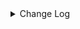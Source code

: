 <details><summary> Change Log </summary>

| Change | Commit | Version |
| --- | --- | --- |
|[Feature][Jdbc] Support sink ddl for sqlserver #8114 (#8936)|https://github.com/apache/seatunnel/commit/30aa485b3|2.3.10|
|[Fix][Connector-V2] Fix parse SqlServer JDBC Url error (#8784)|https://github.com/apache/seatunnel/commit/373d2162d|2.3.10|
|[Improve][Jdbc] Support upsert for opengauss (#8627)|https://github.com/apache/seatunnel/commit/56110bf39|2.3.10|
|[Improve][Jdbc] Remove useless utils. (#8793)|https://github.com/apache/seatunnel/commit/36a7533e8|2.3.10|
|[Improve][Jdbc] Improve catalog connection cache (#8626)|https://github.com/apache/seatunnel/commit/6205065b2|2.3.10|
|[Fix][Connector-V2] Fix jdbc sink statement buffer wrong time to clear (#8653)|https://github.com/apache/seatunnel/commit/cf35eecdf|2.3.10|
|[Feature][Jdbc] Support sink ddl for dameng (#8380)|https://github.com/apache/seatunnel/commit/5ff342742|2.3.10|
|[Improve] restruct connector common options (#8634)|https://github.com/apache/seatunnel/commit/f3499a6ee|2.3.10|
|[Improve][Jdbc] Remove oracle &#x27;v$database&#x27; query (#8571)|https://github.com/apache/seatunnel/commit/3cf09f61c|2.3.10|
|[Fix] [Connector-V2] Postgres support for multiple primary keys (#8526)|https://github.com/apache/seatunnel/commit/04db40d97|2.3.10|
|[Feature][JDBC source] pg support char types (#8420)|https://github.com/apache/seatunnel/commit/776ac9447|2.3.9|
|[Feature][Jdbc] Support sink ddl for postgresql (#8276)|https://github.com/apache/seatunnel/commit/353bbd21a|2.3.9|
|[Feature][Connector-V2] Support the jdbc connector for highgo db (#8282)|https://github.com/apache/seatunnel/commit/aa381cbfb|2.3.9|
|[Improve][Jdbc] Support nvarchar in dm (#8270)|https://github.com/apache/seatunnel/commit/2f1c54ee2|2.3.9|
|[Improve][Connector-v2] Use regex to match filedName placeholders in jdbc sink (#8222)|https://github.com/apache/seatunnel/commit/c02d4fed3|2.3.9|
|[Improve][Connector-V2] Support read comment when jdbc dialect without catalog (#8196)|https://github.com/apache/seatunnel/commit/567cd54de|2.3.9|
|[Improve][Connector-V2] The interface supports jdbc respects the target database field type (#8031)|https://github.com/apache/seatunnel/commit/1de056a9a|2.3.9|
|[Improve][dist]add shade check rule (#8136)|https://github.com/apache/seatunnel/commit/51ef80001|2.3.9|
|[Improve][Jdbc] Improve ddl write validate (#8158)|https://github.com/apache/seatunnel/commit/9cdaacddd|2.3.9|
|[Feature][Jdbc] Add Jdbc default dialect for all jdbc series database without dialect (#8132)|https://github.com/apache/seatunnel/commit/399eabcd3|2.3.9|
|[Improve][Jdbc] Refactor ddl change (#8134)|https://github.com/apache/seatunnel/commit/e1f0a238f|2.3.9|
|[Feature][Core] Rename `result_table_name`/`source_table_name` to `plugin_input/plugin_output` (#8072)|https://github.com/apache/seatunnel/commit/c7bbd322d|2.3.9|
|[Improve][Connector-V2] Improve schema evolution on column insert after for mysql-jdbc (#8017)|https://github.com/apache/seatunnel/commit/3fb05da36|2.3.9|
|[Feature][Core] Support cdc task ddl restore for zeta (#7463)|https://github.com/apache/seatunnel/commit/8e322281e|2.3.9|
|[Feature][transform] transform support explode (#7928)|https://github.com/apache/seatunnel/commit/132278c06|2.3.9|
|[Feature][Connector-v2] Support schema evolution for Oracle connector (#7908)|https://github.com/apache/seatunnel/commit/79406bcc2|2.3.9|
|[Improve][Connector-V2] Improve jdbc merge table from path and query when type is decimal (#7917)|https://github.com/apache/seatunnel/commit/8baa012ce|2.3.9|
|[Fix][Connector-V2] Fix hana type loss of precision (#7912)|https://github.com/apache/seatunnel/commit/18dcca36c|2.3.9|
|[Feature][Connector-V2] Jdbc DB2 support upsert SQL  (#7879)|https://github.com/apache/seatunnel/commit/139919334|2.3.9|
|[Improve][Jdbc] Optimize index name conflicts when create table for postgresql (#7875)|https://github.com/apache/seatunnel/commit/312ee866f|2.3.9|
|[Improve][Jdbc] Support postgresql inet type. (#7820)|https://github.com/apache/seatunnel/commit/25b68b362|2.3.9|
|[Fix][Connector-V2]Oceanbase vector database is added as the source server (#7832)|https://github.com/apache/seatunnel/commit/258f93176|2.3.9|
|[Feature][connector-v2]Support opengauss jdbc connnector using opengauss driver. (#7622)|https://github.com/apache/seatunnel/commit/bbf643772|2.3.9|
|[Improve][Jdbc] Support save mode for the sink of jdbc-dm (#7814)|https://github.com/apache/seatunnel/commit/b87d732c8|2.3.9|
|[Feature][Restapi] Allow metrics information to be associated to logical plan nodes (#7786)|https://github.com/apache/seatunnel/commit/6b7c53d03|2.3.9|
|[Feature][Connector-V2] SqlServer support user-defined type (#7706)|https://github.com/apache/seatunnel/commit/fb8903327|2.3.8|
|[Hotfix][CDC] Fix ddl duplicate execution error when config multi_table_sink_replica (#7634)|https://github.com/apache/seatunnel/commit/23ab3edbb|2.3.8|
|[Feature][Connector-Paimon] Support dynamic bucket splitting improves Paimon writing efficiency (#7335)|https://github.com/apache/seatunnel/commit/bc0326cba|2.3.8|
|[Fix][Connector-V2] Fix jdbc test case failed (#7690)|https://github.com/apache/seatunnel/commit/4f5d27f62|2.3.8|
|[Improve][Jdbc] Jdbc truncate table should check table not database (#7654)|https://github.com/apache/seatunnel/commit/0c0eb7e41|2.3.8|
|[Feature][Connector-V2] jdbc saphana source tablepath support view and  synonym (#7670)|https://github.com/apache/seatunnel/commit/7e0c20a48|2.3.8|
|[Fix][Connector-v2] Throw Exception in sql query for JdbcCatalog in table or db exists query (#7651)|https://github.com/apache/seatunnel/commit/70ec59ce0|2.3.8|
|[Fix][JDBC] Fix starrocks jdbc dialect catalog conflict with starrocks connector (#7578)|https://github.com/apache/seatunnel/commit/020aab422|2.3.8|
|[Feature] Support tidb cdc connector source #7199 (#7477)|https://github.com/apache/seatunnel/commit/87ec786bd|2.3.8|
|[bugfix] fix oracle query table length (#7627)|https://github.com/apache/seatunnel/commit/2e002ce09|2.3.8|
|[Hotfix][Connector-v2] Fix the NullPointerException for jdbc oracle which used the table_list (#7544)|https://github.com/apache/seatunnel/commit/555028217|2.3.8|
|[Improve][Connector-v2] Support mysql 8.1/8.2/8.3 for jdbc (#7530)|https://github.com/apache/seatunnel/commit/657fe69b2|2.3.8|
|[Improve][Connector-v2] Release resource in closeStatements even exception occurred in executeBatch (#7533)|https://github.com/apache/seatunnel/commit/590f7d110|2.3.8|
|[Fix][Connector-V2] Fix jdbc query sql can not get table path (#7484)|https://github.com/apache/seatunnel/commit/8e0ca8f72|2.3.8|
|[Feature][Connector-V2] Add `decimal_type_narrowing` option in jdbc (#7461)|https://github.com/apache/seatunnel/commit/696f2948f|2.3.8|
|[Improve][Connector-V2] update vectorType (#7446)|https://github.com/apache/seatunnel/commit/1bba72385|2.3.8|
|[Improve][API] Move catalog open to SaveModeHandler (#7439)|https://github.com/apache/seatunnel/commit/8c2c5c79a|2.3.8|
|[FIX][E2E]Modify the OceanBase test case to the latest imageChange image (#7452)|https://github.com/apache/seatunnel/commit/6abb83dea|2.3.8|
|[Feature][Connector-V2][OceanBase] Support vector types on OceanBase (#7375)|https://github.com/apache/seatunnel/commit/a6b188d55|2.3.8|
|[Improve][Connector-V2] Remove system table limit (#7391)|https://github.com/apache/seatunnel/commit/adf888e00|2.3.8|
|[Fix] Fix oracle sample data from column error (#7340)|https://github.com/apache/seatunnel/commit/2130e0d5a|2.3.8|
|[Improve][Connector-V2] Close all ResultSet after used (#7389)|https://github.com/apache/seatunnel/commit/853e97321|2.3.8|
|[Hotifx][Jdbc] Fix MySQL unsupport &#x27;ZEROFILL&#x27; column type (#7407)|https://github.com/apache/seatunnel/commit/713038212|2.3.8|
|[Improvement] add starrocks jdbc dialect (#7294)|https://github.com/apache/seatunnel/commit/b5140f598|2.3.8|
|[Hotfix][Connector] Fix jdbc compile error (#7359)|https://github.com/apache/seatunnel/commit/2769ed502|2.3.7|
|[Fix][Connector-V2][OceanBase] Remove OceanBase catalog&#x27;s dependency on mysql driver (#7311)|https://github.com/apache/seatunnel/commit/3130ae089|2.3.7|
|[Improve][Jdbc] Skip all index when auto create table to improve performance of write (#7288)|https://github.com/apache/seatunnel/commit/dc3c23981|2.3.7|
|[Improve][Jdbc] Remove MysqlType references in JdbcDialect (#7333)|https://github.com/apache/seatunnel/commit/16eeb1c12|2.3.7|
|[Improve][Jdbc] Merge user config primary key when create table (#7313)|https://github.com/apache/seatunnel/commit/819c68565|2.3.7|
|[Improve][Connector-v2] Optimize the way of databases and tables are checked for existence (#7261)|https://github.com/apache/seatunnel/commit/f012b2a6f|2.3.7|
|[Feature][Jdbc] Support hive compatibleMode add inceptor dialect (#7262)|https://github.com/apache/seatunnel/commit/31e59cdf8|2.3.6|
|[Improve][Connector-v2] Optimize the count table rows for jdbc-oracle and oracle-cdc (#7248)|https://github.com/apache/seatunnel/commit/0d08b2006|2.3.6|
|[Feature][Core] Support using upstream table placeholders in sink options and auto replacement (#7131)|https://github.com/apache/seatunnel/commit/c4ca74122|2.3.6|
|[Fix] Fix Hana type converter decimal scale is 0 convert to int error (#7167)|https://github.com/apache/seatunnel/commit/6e33a97c8|2.3.6|
|[Improve][Jdbc] Support write unicode text into sqlserver (#7159)|https://github.com/apache/seatunnel/commit/e44e8b93b|2.3.6|
|[Improve][Jdbc] Remove user info in catalog-table options (#7178)|https://github.com/apache/seatunnel/commit/4e001be25|2.3.6|
|[Improve][connector-v2-jdbc-mysql] Add support for MySQL 8.4 (#7151)|https://github.com/apache/seatunnel/commit/dbdbdf015|2.3.6|
|[Feature][Connector-V2] Support jdbc hana catalog and type convertor (#6950)|https://github.com/apache/seatunnel/commit/d66339873|2.3.6|
|[Improve] Change catalog table log to debug level (#7136)|https://github.com/apache/seatunnel/commit/b111d2f84|2.3.6|
|[Improve][Connector-V2] Support schema evolution for mysql-cdc and mysql-jdbc (#6929)|https://github.com/apache/seatunnel/commit/cf91e51fc|2.3.6|
|[connector-jdbc][bugfix] fix sqlServer create table comment special string bug (#7024)|https://github.com/apache/seatunnel/commit/403564db1|2.3.6|
|[bugfix] fix pgsql create table comment special string bug (#7022)|https://github.com/apache/seatunnel/commit/9fe844f62|2.3.6|
|[connector-jdbc][bugfix] fix oracle create table comment special string bug (#7012)|https://github.com/apache/seatunnel/commit/a9e0f6787|2.3.6|
|[bugfix] fix mysql create table comment special string bug (#6998)|https://github.com/apache/seatunnel/commit/904e9cf78|2.3.6|
|[Improve][[Jdbc]sink sql support custom field.(#6515) (#6525)|https://github.com/apache/seatunnel/commit/ef3e61dbc|2.3.6|
|[Feature][Jdbc] Support redshift catalog (#6992)|https://github.com/apache/seatunnel/commit/8d5cbcee7|2.3.6|
|[Improve][Connector-V2] Clean key name in catalog table (#6942)|https://github.com/apache/seatunnel/commit/a399ef48c|2.3.6|
|[Improve][Zeta] Move SaveMode behavior to master (#6843)|https://github.com/apache/seatunnel/commit/80cf91318|2.3.6|
|[Improve][Jdbc] Quotes the identifier for table path (#6951)|https://github.com/apache/seatunnel/commit/d70ec61f3|2.3.6|
|[Hotfix][Jdbc] Fix oracle savemode create table (#6651)|https://github.com/apache/seatunnel/commit/4b6c13e8f|2.3.6|
|[Improve][JDBC Source] Fix Split can not be cancel (#6825)|https://github.com/apache/seatunnel/commit/ee3b7c372|2.3.6|
|[Feature][Doris] Add Doris type converter (#6354)|https://github.com/apache/seatunnel/commit/518999184|2.3.6|
|[Hotfix][Jdbc/CDC] Fix postgresql uuid type in jdbc read (#6684)|https://github.com/apache/seatunnel/commit/868ba4d7c|2.3.6|
|[Improve][Connector] Add some sqlserver IDENTITY type for catalog (#6822)|https://github.com/apache/seatunnel/commit/f69839655|2.3.6|
|[Feature][Jdbc] Support the jdbc connector for InterSystems IRIS (#6797)|https://github.com/apache/seatunnel/commit/46600969b|2.3.6|
|[Fix][MySQL]: Fix MySqlTypeConverter could not be instantiated (#6781)|https://github.com/apache/seatunnel/commit/a5609d600|2.3.6|
|[Hotfix][Jdbc] Fix table/query columns order merge for jdbc catalog (#6771)|https://github.com/apache/seatunnel/commit/df1954d52|2.3.6|
|[Fix] Fix Oracle type converter handle negative scale in number type (#6758)|https://github.com/apache/seatunnel/commit/6d710690c|2.3.6|
|[Improve][mysql-cdc] Support mysql 5.5 versions (#6710)|https://github.com/apache/seatunnel/commit/058f5594a|2.3.6|
|[Improve][Jdbc] Add quote identifier for sql (#6669)|https://github.com/apache/seatunnel/commit/849d748d3|2.3.5|
|[Improve][Jdbc] Increase tyepe converter when auto creating tables (#6617)|https://github.com/apache/seatunnel/commit/cc660206d|2.3.5|
|[feature][connector-v2] add xugudb connector (#6561)|https://github.com/apache/seatunnel/commit/80f392afb|2.3.5|
|[Hotfix] Fix DEFAULT TABLE problem (#6352)|https://github.com/apache/seatunnel/commit/cdb1856e8|2.3.5|
|[Improve] Improve MultiTableSinkWriter prepare commit performance (#6495)|https://github.com/apache/seatunnel/commit/2086b0e8a|2.3.5|
|[Improve][JDBC] Optimized code style for getting jdbc field types (#6583)|https://github.com/apache/seatunnel/commit/ddca95f32|2.3.5|
|[Improve] Add SaveMode log of process detail (#6375)|https://github.com/apache/seatunnel/commit/b0d70ce22|2.3.5|
|[Improve][Jdbc] Support custom case-sensitive config for dameng (#6510)|https://github.com/apache/seatunnel/commit/d6dcb03bf|2.3.5|
|feat: jdbc support copy in statement. (#6443)|https://github.com/apache/seatunnel/commit/ca4a65fc0|2.3.5|
|[Improve][Jdbc] Using varchar2 datatype store string in oracle (#6392)|https://github.com/apache/seatunnel/commit/14405fa8d|2.3.5|
|[Improve][API] Unify type system api(data &amp; type) (#5872)|https://github.com/apache/seatunnel/commit/b38c7edcc|2.3.5|
|Fix Jdbc sink target table name error (#6269)|https://github.com/apache/seatunnel/commit/2f62235e3|2.3.4|
|[Improve][JDBC] Use PreparedStatement to sample data from column (#6242)|https://github.com/apache/seatunnel/commit/bd0e66d53|2.3.4|
|[Improve][JDBC-sink] Improve query Approximate Total Row Count of a Table (#5972)|https://github.com/apache/seatunnel/commit/8156036a2|2.3.4|
|[Feature][JDBC、CDC] Support Short and Byte Type in spliter (#6027)|https://github.com/apache/seatunnel/commit/6f8d0a504|2.3.4|
|[Improve] Support `int identity` type in sql server (#6186)|https://github.com/apache/seatunnel/commit/1a8da1c84|2.3.4|
|[Bugfix][JDBC、CDC] Fix Spliter Error in Case of Extensive Duplicate Data (#6026)|https://github.com/apache/seatunnel/commit/635c24e8b|2.3.4|
| [Feature][Connector-V2][Postgres-cdc]Support for Postgres cdc (#5986)|https://github.com/apache/seatunnel/commit/97438b940|2.3.4|
|Add date type and float type column split support (#6160)|https://github.com/apache/seatunnel/commit/b9a62e5c3|2.3.4|
|[Improve] Extend `SupportResourceShare` to spark/flink (#5847)|https://github.com/apache/seatunnel/commit/c69da93b8|2.3.4|
|[Feature] Support `uuid` in postgres jdbc (#6185)|https://github.com/apache/seatunnel/commit/f56855098|2.3.4|
|[Feature][Connector-V2][Oracle-cdc]Support for oracle cdc (#5196)|https://github.com/apache/seatunnel/commit/aaef22b31|2.3.4|
|[Feature][Connector] update pgsql catalog for save mode (#6080)|https://github.com/apache/seatunnel/commit/84ce51692|2.3.4|
|[Hotfix][Jdbc] Fix dameng catalog query table sql (#6141)|https://github.com/apache/seatunnel/commit/413fa7450|2.3.4|
|[improve][catalog-postgres] Improve get column sql compatibility (#5664)|https://github.com/apache/seatunnel/commit/23ce592ad|2.3.4|
|[Feature][Connector] update oracle catalog for save mode (#6092)|https://github.com/apache/seatunnel/commit/dfbf92769|2.3.4|
|[Feature][Connectors-V2][Jdbc] Supports Sqlserver Niche Data Types (#6122)|https://github.com/apache/seatunnel/commit/6673f6f77|2.3.4|
|[Improve][Connector-V2][Jdbc] Shade hikari in jdbc connector (#6116)|https://github.com/apache/seatunnel/commit/dd698c95b|2.3.4|
|[Feature][Connector] update sqlserver catalog for save mode (#6086)|https://github.com/apache/seatunnel/commit/edcaacecb|2.3.4|
|[Feature][Connector-V2][PostgresSql] add JDBC source support string type as partition key (#6079)|https://github.com/apache/seatunnel/commit/3522eb157|2.3.4|
|[Hotfix][Jdbc] Fix jdbc setFetchSize error (#6005)|https://github.com/apache/seatunnel/commit/d41af8a6e|2.3.4|
|Support using multiple hadoop account (#5903)|https://github.com/apache/seatunnel/commit/d69d88d1a|2.3.4|
|[Feature] Add unsupported datatype check for all catalog (#5890)|https://github.com/apache/seatunnel/commit/b9791285a|2.3.4|
|[Hotfix][Split] Fix split key not support BigInteger type|https://github.com/apache/seatunnel/commit/5adf5d2b9|2.3.4|
|[Improve] Replace SeaTunnelRowType with TableSchema in the JdbcRowConverter|https://github.com/apache/seatunnel/commit/1cc1b1b8c|2.3.4|
|[Hotfix][Jdbc] Fix cdc updates were not filtering same primary key (#5923)|https://github.com/apache/seatunnel/commit/38d3b8581|2.3.4|
|[Improve]Change System.out.println to log output. (#5912)|https://github.com/apache/seatunnel/commit/bbedb07a9|2.3.4|
|[Bug] Fix Hive-Jdbc use krb5 overwrite kerberosKeytabPath (#5891)|https://github.com/apache/seatunnel/commit/f0b6092c1|2.3.4|
|Reduce the time cost of getCatalogTable in jdbc (#5908)|https://github.com/apache/seatunnel/commit/51a373757|2.3.4|
|[Improve] Improve Jdbc connector error message when datatype unsupported (#5864)|https://github.com/apache/seatunnel/commit/69f79af3a|2.3.4|
|[Improve] Rename `getCountSql` to `getExistDataSql` (#5838)|https://github.com/apache/seatunnel/commit/2233b3a38|2.3.4|
|[Fix] Fix read from Oracle Date type value lose time (#5814)|https://github.com/apache/seatunnel/commit/2d704e36b|2.3.4|
|[Improve][JdbcSource] Optimize catalog-table metadata merge logic (#5828)|https://github.com/apache/seatunnel/commit/7d8028a60|2.3.4|
|[Improve][Common] Introduce new error define rule (#5793)|https://github.com/apache/seatunnel/commit/9d1b2582b|2.3.4|
|[Feature][Hive JDBC Source] Support Hive JDBC Source Connector (#5424)|https://github.com/apache/seatunnel/commit/a64e177d0|2.3.4|
|[Improve] Remove use `SeaTunnelSink::getConsumedType` method and mark it as deprecated (#5755)|https://github.com/apache/seatunnel/commit/8de740810|2.3.4|
|[Improve][Connector] Add field name to `DataTypeConvertor` to improve error message (#5782)|https://github.com/apache/seatunnel/commit/ab60790f0|2.3.4|
|[Feature][Oracle] Support XMLTYPE data integration #5716 (#5723)|https://github.com/apache/seatunnel/commit/620f081ad|2.3.4|
|[Fix] Fix Postgres create table test case failed (#5778)|https://github.com/apache/seatunnel/commit/b98b6bcee|2.3.4|
|[Improve][Jdbc] Fix database identifier (#5756)|https://github.com/apache/seatunnel/commit/dbfc8a670|2.3.4|
|[Fix] Fix PG will not create index when using auto create table #5721|https://github.com/apache/seatunnel/commit/e5fd88dbe|2.3.4|
|[Improve] Remove all useless `prepare`, `getProducedType` method (#5741)|https://github.com/apache/seatunnel/commit/ed94fffbb|2.3.4|
|[feature][connector-jdbc]Add Save Mode function and Connector-JDBC (MySQL) connector has been realized (#5663)|https://github.com/apache/seatunnel/commit/eff17ccbe|2.3.4|
|[Bug] [connector-jdbc] Nullable Column source have null data could be unexpected results. (#5560)|https://github.com/apache/seatunnel/commit/3f429e1f0|2.3.4|
|[Improve] Add default implement for `SeaTunnelSink::setTypeInfo` (#5682)|https://github.com/apache/seatunnel/commit/86cba8745|2.3.4|
|[BUG][Connector-V2][Jdbc] support postgresql xml type  (#5724)|https://github.com/apache/seatunnel/commit/5f5d4da13|2.3.4|
|[Improve][E2E][Jdbc] Enable IT case for Oceanbase Mysql mode (#5697)|https://github.com/apache/seatunnel/commit/879c2aa07|2.3.4|
|[Feature][Jdbc] Support read multiple tables (#5581)|https://github.com/apache/seatunnel/commit/33fa8ff24|2.3.4|
|[Feature] Support multi-table sink (#5620)|https://github.com/apache/seatunnel/commit/81ac17318|2.3.4|
|[Improve] Remove catalog tag for config file (#5645)|https://github.com/apache/seatunnel/commit/dc509aa08|2.3.4|
|[Feature][Jdbc] Supporting more ways to configure connection parameters. (#5388)|https://github.com/apache/seatunnel/commit/d31e9478f|2.3.4|
|[Feature][Connector-V2][Jdbc] Add OceanBase catalog (#5439)|https://github.com/apache/seatunnel/commit/cd4b7ff7d|2.3.4|
|[BUGFIX][Catalog] oracle catalog create table repeat and oracle pg null point (#5517)|https://github.com/apache/seatunnel/commit/103da931f|2.3.4|
|Support config column/primaryKey/constraintKey in schema (#5564)|https://github.com/apache/seatunnel/commit/eac76b4e5|2.3.4|
|[Improve] Refactor CatalogTable and add `SeaTunnelSource::getProducedCatalogTables` (#5562)|https://github.com/apache/seatunnel/commit/41173357f|2.3.4|
|[Feature][Jdbc] Add Dameng catalog (#5451)|https://github.com/apache/seatunnel/commit/c23070919|2.3.4|
|[Feature] Add tidb datatype convertor (#5440)|https://github.com/apache/seatunnel/commit/61391bda9|2.3.4|
|[Feature][Connector-V2]  jdbc connector supports Kingbase database (#4803)|https://github.com/apache/seatunnel/commit/953856715|2.3.4|
|[Feature][Catalog] Catalog add Case Conversion Definition (#5328)|https://github.com/apache/seatunnel/commit/7b5b28bdb|2.3.4|
|[Feature][Jdbc] Jdbc database support identifier (#5089)|https://github.com/apache/seatunnel/commit/38b6d6e4b|2.3.4|
|[Improve][Connector-v2][Jdbc] Refactor AbstractJdbcCatalog (#5096)|https://github.com/apache/seatunnel/commit/dde3104f7|2.3.4|
|[Improve][CheckStyle] Remove useless &#x27;SuppressWarnings&#x27; annotation of checkstyle. (#5260)|https://github.com/apache/seatunnel/commit/51c0d709b|2.3.4|
|[Hotfix] Fix com.google.common.base.Preconditions to seatunnel shade one (#5284)|https://github.com/apache/seatunnel/commit/ed5eadcf7|2.3.3|
|[bug][jdbc][oracle]Fix the Oracle number type mapping problem (#5209)|https://github.com/apache/seatunnel/commit/9d3c3de90|2.3.3|
|[BUG][Connector-V2][Jdbc] support postgresql json type  (#5194)|https://github.com/apache/seatunnel/commit/7a862d14b|2.3.3|
|[Improve] [Connector-V2] Remove scheduler in JDBC sink #4736 (#5168)|https://github.com/apache/seatunnel/commit/3b0a39314|2.3.3|
|[CI] Split updated modules integration test for part 5 (#5208)|https://github.com/apache/seatunnel/commit/18f14d608|2.3.3|
|[Bug] [connector-v2] PostgreSQL versions below 9.5 are compatible use cdc sync problem (#5120)|https://github.com/apache/seatunnel/commit/9af696a1d|2.3.3|
|[Improve][Connector-v2][Jdbc]  check url not null throw friendly message (#5097)|https://github.com/apache/seatunnel/commit/b0815f2a9|2.3.3|
|[Feature][Catalog] Add JDBC Catalog auto create table (#4917)|https://github.com/apache/seatunnel/commit/63eb13767|2.3.3|
|[Feature][CDC] Support tables without primary keys (with unique keys) (#163) (#5150)|https://github.com/apache/seatunnel/commit/32b7f2b69|2.3.3|
|[Hotfix][Connector][Jdbc] Fix the problem of JdbcOutputFormat database connection leak (#4802)|https://github.com/apache/seatunnel/commit/4cc10e83e|2.3.3|
|[Feature][JDBC Sink] Add DM upsert support (#5073)|https://github.com/apache/seatunnel/commit/5e8d982e2|2.3.3|
|[Improve] Improve savemode api (#4767)|https://github.com/apache/seatunnel/commit/4acd370d4|2.3.3|
|[Feature][Connector-V2] JDBC source support string type as partition key (#4947)|https://github.com/apache/seatunnel/commit/d1d267765|2.3.3|
|[Feature][Connector-V2][Jdbc] Add oceanbase dialect factory (#4989)|https://github.com/apache/seatunnel/commit/7ba11cecd|2.3.3|
|Fix XA Transaction bug (#5020)|https://github.com/apache/seatunnel/commit/852fe104b|2.3.3|
|[Improve][CDC]Remove  driver for cdc connector (#4952)|https://github.com/apache/seatunnel/commit/b65f40c3c|2.3.3|
|[Improve] Documentation and partial word optimization. (#4936)|https://github.com/apache/seatunnel/commit/6e8de0e2a|2.3.3|
|[Improve][Connector-V2][Jdbc-Source] Support for Decimal types as splict keys  (#4634)|https://github.com/apache/seatunnel/commit/d56bb1ba1|2.3.3|
|[Bugfix][zeta] Fix the deadlock issue with JDBC driver loading (#4878)|https://github.com/apache/seatunnel/commit/c30a2a1b1|2.3.2|
|[Hotfix][Jdbc] Fix XA DataSource crash(Oracle/Dameng/SqlServer) (#4866)|https://github.com/apache/seatunnel/commit/bde19b637|2.3.2|
|[Feature][Connector-v2] Add Snowflake Source&amp;Sink connector (#4470)|https://github.com/apache/seatunnel/commit/06c59a25f|2.3.2|
|[Hotfix][Connector-V2][Jdbc] Fix the error of extracting primary key column in sink (#4815)|https://github.com/apache/seatunnel/commit/0eff3aeed|2.3.2|
|[Hotfix][Connector][Jdbc] Fix reconnect throw close statement exception (#4801)|https://github.com/apache/seatunnel/commit/ea3bc1a67|2.3.2|
|[Hotfix][Connector][Jdbc] Fix sqlserver system table case sensitivity (#4806)|https://github.com/apache/seatunnel/commit/2ca7426d2|2.3.2|
|[Hotfix][Jdbc][Oracle] Fix oracle sql table identifier (#4754)|https://github.com/apache/seatunnel/commit/84cb51ff8|2.3.2|
|[Improve][Jdbc] Populate primary key when jdbc sink is created using CatalogTable (#4755)|https://github.com/apache/seatunnel/commit/4af3bf901|2.3.2|
|[Feature][PostgreSQL-jdbc] Supports GEOMETRY data type for PostgreSQL… (#4673)|https://github.com/apache/seatunnel/commit/a5af4d9b6|2.3.2|
|[Improve][Core] Add check of sink and source config to avoid null pointer exception. (#4734)|https://github.com/apache/seatunnel/commit/8f66ce96c|2.3.2|
|[Hotfix][JDBC-SINK] Fix TiDBCatalog without open (#4718)|https://github.com/apache/seatunnel/commit/34a7f3eaa|2.3.2|
|[Feature][E2E] Add mysql-cdc e2e testcase (#4639)|https://github.com/apache/seatunnel/commit/87001dfd1|2.3.2|
|[Hotfix][JDBC Sink] Fix JDBC Sink oom bug (#4690)|https://github.com/apache/seatunnel/commit/08b6f992a|2.3.2|
|Improve the option rule for jdbc sink (#4694)|https://github.com/apache/seatunnel/commit/a6b370441|2.3.2|
|[feature][catalog] Support for multiplexing connections (#4550)|https://github.com/apache/seatunnel/commit/41277d7f7|2.3.2|
|[Bugfix][Jdbc-Mysql Mysql-CDC] Fix MySQL BIT type incorrectly converted to Boolean type (#4671)|https://github.com/apache/seatunnel/commit/89b0099ff|2.3.2|
|[Hotfix][Jdbc[SqlServer] Fix sqlserver jdbc url parse (#4697)|https://github.com/apache/seatunnel/commit/b24c3226e|2.3.2|
|Revert &quot;[Improve][Catalog] refactor catalog (#4540)&quot; (#4628)|https://github.com/apache/seatunnel/commit/2d1933195|2.3.2|
|[Feature][Connector][Jdbc] Add DataTypeConvertor for JDBC-Postgres (#4575)|https://github.com/apache/seatunnel/commit/91f512597|2.3.2|
|[Improve][Catalog] refactor catalog (#4540)|https://github.com/apache/seatunnel/commit/b0a701cb8|2.3.2|
|[Bug] [JDBC Source] fix split exception when source table is empty (#4570)|https://github.com/apache/seatunnel/commit/c73b9331c|2.3.2|
|[Feature][Connector][Jdbc] Add vertica connector. (#4303)|https://github.com/apache/seatunnel/commit/e6b4f9872|2.3.2|
|[Hotfix][Catalog] Filter out unavailable constrain keys (#4557)|https://github.com/apache/seatunnel/commit/5e5859546|2.3.2|
|[Hotfix][Connector-V2][Jdbc] Simple sql has the highest priority (#4548)|https://github.com/apache/seatunnel/commit/74d4d2485|2.3.2|
|[Improve][Connector-V2][Jdbc] Jdbc source supports factory SPI (#4264)|https://github.com/apache/seatunnel/commit/a97f33797|2.3.2|
|[Jdbc][Chore] improve the exception message when primary key not found in row (#4474)|https://github.com/apache/seatunnel/commit/06fa850da|2.3.2|
|[hotfix][JDBC] Fix the table name is not automatically obtained when multiple tables (#4514)|https://github.com/apache/seatunnel/commit/c84d6f8d1|2.3.2|
|[Chore][Jdbc] add the log for sql and update some style (#4475)|https://github.com/apache/seatunnel/commit/a9e650304|2.3.2|
|[Hotfix][Connector-V2][Jdbc] Set default value to false of JdbcOption: generate_sink_sql (#4471)|https://github.com/apache/seatunnel/commit/7da11c2f4|2.3.2|
|[feature][jdbc][TiDB] add TiDB catalog (#4438)|https://github.com/apache/seatunnel/commit/9a32db6fc|2.3.2|
|[Hotfix][Connector] Fix sqlserver catalog (#4441)|https://github.com/apache/seatunnel/commit/8540c7f9f|2.3.2|
|[Feature][CDC][SqlServer] Support multi-table read (#4377)|https://github.com/apache/seatunnel/commit/c4e3f2dc0|2.3.2|
|[Improve][JdbcSink]Fix connection failure caused by connection timeout. (#4322)|https://github.com/apache/seatunnel/commit/e1f6d3b3f|2.3.2|
|[Hotfix][Connector-V2][Jdbc] Field aliases are not supported in the query of jdbc source. (#4158) (#4210)|https://github.com/apache/seatunnel/commit/3d7ff831f|2.3.1|
|Change file type to file_format_type in file source/sink (#4249)|https://github.com/apache/seatunnel/commit/973a2fae3|2.3.1|
|Change redshift type to lowercase (#4248)|https://github.com/apache/seatunnel/commit/10447ae10|2.3.1|
|Add redshift datatype convertor (#4245)|https://github.com/apache/seatunnel/commit/b19011517|2.3.1|
|[improve][zeta] fix zeta bugs|https://github.com/apache/seatunnel/commit/3a82e8b39|2.3.1|
|[Improve] Support MySqlCatalog Use JDBC URL With Custom Suffix|https://github.com/apache/seatunnel/commit/210d0ff1f|2.3.1|
|[hotfix] fixed jdbc IT error|https://github.com/apache/seatunnel/commit/dd20af0a9|2.3.1|
|Merge branch &#x27;dev&#x27; into merge/cdc|https://github.com/apache/seatunnel/commit/4324ee191|2.3.1|
|[Improve][Project] Code format with spotless plugin.|https://github.com/apache/seatunnel/commit/423b58303|2.3.1|
|[improve][jdbc] use ReadonlyConfig instead of Config (#4236)|https://github.com/apache/seatunnel/commit/c90c58e24|2.3.1|
|[Improve][Jdbc-sink] add database field to sink config (#4199)|https://github.com/apache/seatunnel/commit/ec368902f|2.3.1|
|[improve][jdbc] Reduce jdbc options configuration (#4218)|https://github.com/apache/seatunnel/commit/ddd8f808b|2.3.1|
|Fix mysql get default value (#4204)|https://github.com/apache/seatunnel/commit/6848434f2|2.3.1|
|[hotfix][zeta] fix zeta multi-table parser error (#4193)|https://github.com/apache/seatunnel/commit/98f2ad0c1|2.3.1|
|[Improve] Remove AUTO_COMMIT To Optional In JDBC OptionRule (#4194)|https://github.com/apache/seatunnel/commit/9d088017a|2.3.1|
|[Improve] [Connector-V2] [StarRocks] Starrocks Support Auto Create Table (#4177)|https://github.com/apache/seatunnel/commit/7e0008e6f|2.3.1|
|[improve][catalog][jdbc] Add MySQL catalog factory (#4168)|https://github.com/apache/seatunnel/commit/95e3cbf87|2.3.1|
|[Improve][build] Give the maven module a human readable name (#4114)|https://github.com/apache/seatunnel/commit/d7cd60105|2.3.1|
|Add convertor factory (#4119)|https://github.com/apache/seatunnel/commit/cbdea45d9|2.3.1|
|Add ElasticSearch catalog (#4108)|https://github.com/apache/seatunnel/commit/9ee4d8394|2.3.1|
|Add Kafka catalog (#4106)|https://github.com/apache/seatunnel/commit/34f1f21e4|2.3.1|
|[Improve][Project] Code format with spotless plugin. (#4101)|https://github.com/apache/seatunnel/commit/a2ab16656|2.3.1|
|Add DataTypeConvertor in Catalog (#4094)|https://github.com/apache/seatunnel/commit/840c3e5eb|2.3.1|
|[Feature] [Catalog] Support create/drop table, create/drop database in catalog (#4075)|https://github.com/apache/seatunnel/commit/d8a0be84c|2.3.1|
| [Bug][Connector-V2][Jdbc] Fixed no exception throwing problem (#3957)|https://github.com/apache/seatunnel/commit/6ab266e59|2.3.1|
|[Bug][CDC] Fix jdbc sink generate update sql (#3940)|https://github.com/apache/seatunnel/commit/233465d4e|2.3.1|
|[Improve][JDBC] improve jdbc sink option (#3864)|https://github.com/apache/seatunnel/commit/768a9300e|2.3.1|
|Fix Source Class Support Parallelism judge &amp; Add UT for it (#3878)|https://github.com/apache/seatunnel/commit/ce85a8c68|2.3.1|
|[Feature][Connector] add get source method to all source connector (#3846)|https://github.com/apache/seatunnel/commit/417178fb8|2.3.1|
|[Feature][Connector-V2] Jdbc connector support SAP HANA. (#3017)|https://github.com/apache/seatunnel/commit/fe0180fab|2.3.1|
|[Feature][API &amp; Connector &amp; Doc] add parallelism and column projection interface (#3829)|https://github.com/apache/seatunnel/commit/b9164b8ba|2.3.1|
|[Improve][JDBC Connector]improve option rule (#3802)|https://github.com/apache/seatunnel/commit/139256741|2.3.1|
|[Hotfix][Jdbc Sink] fix xa transaction commit failure on pipeline restore (#3809)|https://github.com/apache/seatunnel/commit/39dae4cfd|2.3.1|
|[Improve][Connector-V2][JDBC] Add exactly-once for JDBC source connector (#3750)|https://github.com/apache/seatunnel/commit/5328e9d84|2.3.1|
|[Improve][Connector-v2] Remove unused options for jdbc source factory (#3794)|https://github.com/apache/seatunnel/commit/861004d30|2.3.1|
|[Feature][Connector-jdbc] Fix JDBC Connector Throw Exception Error. (#3796)|https://github.com/apache/seatunnel/commit/38646b11b|2.3.1|
|[hotfix][ST-Engine] fix jdbc connector exactly-once null pointer (#3730)|https://github.com/apache/seatunnel/commit/0c5986fbe|2.3.0|
|[Improve][connector-jdbc] Add config item enable upsert by query (#3708)|https://github.com/apache/seatunnel/commit/e1f951f78|2.3.0|
|[Hotfix][connector-v2] fix SemanticXidGenerator#generateXid indexOutOfBounds #3701 (#3705)|https://github.com/apache/seatunnel/commit/f351ceaf4|2.3.0|
|[Hotfix][Connector-V2][jdbc] fix jdbc connection reset bug (#3670)|https://github.com/apache/seatunnel/commit/6fe0e6aec|2.3.0|
|[Improve][Connector-V2][JDBC] Unified exception for JDBC source &amp; sink (#3598)|https://github.com/apache/seatunnel/commit/865ca2bba|2.3.0|
|[Connector][JDBC]Support Redshift sink and source (#3615)|https://github.com/apache/seatunnel/commit/8d9d8638d|2.3.0|
|[Improve][Connectors-V2][jdbc] Adapts to multiple versions of Flink #3589|https://github.com/apache/seatunnel/commit/e77fdbbef|2.3.0|
|[Hotfix][OptionRule] Fix option rule about all connectors (#3592)|https://github.com/apache/seatunnel/commit/226dc6a11|2.3.0|
|[Feature][Connector-V2][Doris]Add Doris Source &amp; Sink connector (#3586)|https://github.com/apache/seatunnel/commit/3d46b7961|2.3.0|
|[Feature][Connector-V2][Teradata] Add Teradata Source And Sink Connector|https://github.com/apache/seatunnel/commit/3a095d30f|2.3.0|
|[Feature][Connector-V2][JDBC] support sqlite Source &amp; Sink (#3089)|https://github.com/apache/seatunnel/commit/a73bb3e71|2.3.0|
|Bump postgresql in /seatunnel-connectors-v2/connector-jdbc (#3559)|https://github.com/apache/seatunnel/commit/c8dfdf3e4|2.3.0|
|[feature][connector][cdc] add SeaTunnelRowDebeziumDeserializeSchema (#3499)|https://github.com/apache/seatunnel/commit/ff44db116|2.3.0|
|[JDBC] [ORACLE] Improve Oracle Type to SeaTunnel Type Mapping (#3486)|https://github.com/apache/seatunnel/commit/8fe0dda6e|2.3.0|
|[JDBC] [Config] Add JDBC Fetch Size Config And Custom Postgres PrepareStatement (#3478)|https://github.com/apache/seatunnel/commit/d60a705f5|2.3.0|
|[feature][connector][jdbc] expose configurable options in JDBC (#3410)|https://github.com/apache/seatunnel/commit/72b8a73ca|2.3.0|
|[feature][connector][jdbc] Support write cdc changelog event in jdbc sink (#3444)|https://github.com/apache/seatunnel/commit/b12a908f0|2.3.0|
|[Improve][Connector-v2][Jdbc] Add AutoCommit to jdbcConfig (#3453)|https://github.com/apache/seatunnel/commit/cfb1e9785|2.3.0|
|[Improve][Connector-v2] Unset AutoCommit default to true (#3451)|https://github.com/apache/seatunnel/commit/439f686d9|2.3.0|
|[Feature][connector-v2] add tablestore source and sink  (#3309)|https://github.com/apache/seatunnel/commit/ebebf0b63|2.3.0|
|Close jdbc connection after use. (#3358)|https://github.com/apache/seatunnel/commit/219fea517|2.3.0|
|[Improve] [Engine] Improve Engine performance. (#3216)|https://github.com/apache/seatunnel/commit/7393c4732|2.3.0|
|[Bug][Connector-V2][JDBC]fix jdbc split bug (#3220)|https://github.com/apache/seatunnel/commit/40d67ab90|2.3.0|
|[Feature][Connector-V2][JDBC] Support DB2 Source &amp; Sink (#2410)|https://github.com/apache/seatunnel/commit/bf1ef69e8|2.3.0|
|update org.postgresql:postgresql 42.3.3 to 42.4.1 (#3097)|https://github.com/apache/seatunnel/commit/285251649|2.3.0|
|[Feature][Connector-V2][Jdbc] support gbase 8a  (#3026)|https://github.com/apache/seatunnel/commit/dc6e85d06|2.3.0-beta|
|[Bug] [sqlserver] timestamp convert exception (#3024)|https://github.com/apache/seatunnel/commit/99ac1a655|2.3.0-beta|
|[Feature][Connector-V2] oracle connector (#2550)|https://github.com/apache/seatunnel/commit/384ece191|2.3.0-beta|
|[Improve][Connector-v2][jdbc] Support for specify number of partitions when parallel reading (#2950)|https://github.com/apache/seatunnel/commit/fc284ac32|2.3.0-beta|
|[Feature][Connector-V2] add sqlserver connector (#2646)|https://github.com/apache/seatunnel/commit/05d105dea|2.3.0-beta|
|[Improve][e2e] Unified e2e IT for DaMengDB (#2946)|https://github.com/apache/seatunnel/commit/15636bdea|2.3.0-beta|
|[Improve][e2e] modify DM-driver by downLoad and add the value comparison of all columns (#2772)|https://github.com/apache/seatunnel/commit/f3ff39bdf|2.3.0-beta|
|[Improve][e2e] Improve jdbc driver management (#2770)|https://github.com/apache/seatunnel/commit/f907927a3|2.3.0-beta|
|[hotfix][connector][jdbc] fix JDBC split exception (#2904)|https://github.com/apache/seatunnel/commit/57342c654|2.3.0-beta|
|[Improve][connector-jdbc] Calculate splits only once in JdbcSourceSplitEnumerator (#2900)|https://github.com/apache/seatunnel/commit/7622f2899|2.3.0-beta|
|[Feature] [Connector-V2 E2E] Add mysql and postgres e2e test and bug fix (#2838)|https://github.com/apache/seatunnel/commit/db434adc1|2.2.0-beta|
|fix XAConnection being wrongly submitted (#2805)|https://github.com/apache/seatunnel/commit/d9a6039fd|2.2.0-beta|
|fix spark execute exception is not thrown (#2791)|https://github.com/apache/seatunnel/commit/b1711c984|2.2.0-beta|
|[Improve][e2e] Add driver-jar to lib (#2719)|https://github.com/apache/seatunnel/commit/d64d452c8|2.2.0-beta|
|[DEV][Api] Replace SeaTunnelContext with JobContext and remove singleton pattern (#2706)|https://github.com/apache/seatunnel/commit/cbf82f755|2.2.0-beta|
|[Connector-V2][JDBC-connector] support Jdbc dm (#2377)|https://github.com/apache/seatunnel/commit/7278209ca|2.2.0-beta|
|[#2606]Dependency management split (#2630)|https://github.com/apache/seatunnel/commit/fc047be69|2.2.0-beta|
|[Bug] [connector-jdbc-v2] Fix transaction force commit when autoCommit is enabled (#2636)|https://github.com/apache/seatunnel/commit/8cd8cf7aa|2.2.0-beta|
| [Feature][Connector-V2] Add phoenix connector sink  (#2499)|https://github.com/apache/seatunnel/commit/05ccf9d68|2.2.0-beta|
|[Connector-V2][JDBC] Support database: greenplum (#2429)|https://github.com/apache/seatunnel/commit/3561d3878|2.2.0-beta|
|Add jdbc connector e2e test (#2321)|https://github.com/apache/seatunnel/commit/5fbcb811c|2.2.0-beta|
|StateT of SeaTunnelSource should extend `Serializable` (#2214)|https://github.com/apache/seatunnel/commit/8c426ef85|2.2.0-beta|
|update the condition to 1 = 0 about get table operation (#2186)|https://github.com/apache/seatunnel/commit/7c56d7143|2.2.0-beta|
|[SeaTunnel API] [Sink] remove useless context field (#2124)|https://github.com/apache/seatunnel/commit/a31fdeedc|2.2.0-beta|
|[bugfix] Check isOpen before closing (#2107)|https://github.com/apache/seatunnel/commit/7ec0ada2b|2.2.0-beta|
|[API-DRAFT] [MERGE] fix merge error|https://github.com/apache/seatunnel/commit/3c0e98464|2.2.0-beta|
|merge dev to api-draft|https://github.com/apache/seatunnel/commit/d265597c6|2.2.0-beta|
|[api-draft][Optimize] Optimize module name (#2062)|https://github.com/apache/seatunnel/commit/f79e3112b|2.2.0-beta|

</details>
